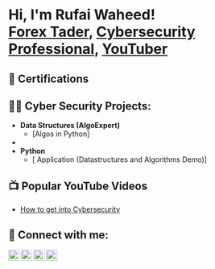 <h1>Hi, I'm Rufai Waheed! <br/><a href="https://github.com/RufaiWaheed/RufaiWaheed.git">Forex Tader</a>, <a href="https://www.linkedin.com/in/rufai-waheed-6b0259261/"> Cybersecurity Professional</a>, <a href="https://www.youtube.com/@rufaiwaheed">YouTuber</a></h1>

<h2>📑 Certifications</h2>

<h2>👨‍💻 Cyber Security Projects:</h2>

- <b>Data Structures  (AlgoExpert)</b>
  - [Algos in Python]
- 
- <b>Python</b>
  - [ Application (Datastructures and Algorithms Demo)]

<h2>📺 Popular YouTube Videos</h2>

- [How to get into Cybersecurity ](https://www.youtube.con_V_s)


<h2> 🤳 Connect with me:</h2>

[<img align="left" alt="RufaiWaheed | YouTube" width="22px" src="https://cdn.jsdelivr.net/npm/simple-icons@v3/icons/youtube.svg" />][youtube]
[<img align="left" alt="RufaiWaheed | Twitter" width="22px" src="https://cdn.jsdelivr.net/npm/simple-icons@v3/icons/twitter.svg" />][twitter]
[<img align="left" alt="RufaiWaheed | LinkedIn" width="22px" src="https://cdn.jsdelivr.net/npm/simple-icons@v3/icons/linkedin.svg" />][linkedin]
[<img align="left" alt="RufaiWaheed | Instagram" width="22px" src="https://cdn.jsdelivr.net/npm/simple-icons@v3/icons/instagram.svg" />][instagram]

[twitter]: https://twitter.com/rufai_twit
[youtube]: https://www.youtube.com/@rufaiwaheed
[instagram]: https://www.instagram.com/rufai_gram/
[linkedin]: https://linkedin.com/in/rufai-waheed-6b0259261/
<!--
**RufaiWaheed/RufaiWaheed** is a ✨ _special_ ✨ repository because its `README.md` (this file) appears on your GitHub profile.

Here are some ideas to get you started:

- 🔭 I’m currently working on ...
- 🌱 I’m currently learning ...
- 👯 I’m looking to collaborate on ...
- 🤔 I’m looking for help with ...
- 💬 Ask me about ...
- 📫 How to reach me: ...
- 😄 Pronouns: ...
- ⚡ Fun fact: ...
-->
